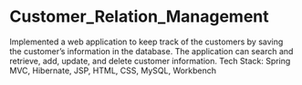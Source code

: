 # Customer_Relation_Management
 Implemented a web application to keep track of the customers by saving the customer’s information in the database. The application can search and retrieve, add, update, and delete customer information.  Tech Stack: Spring MVC, Hibernate, JSP, HTML, CSS, MySQL, Workbench 
 
